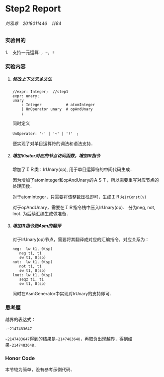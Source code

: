 # Step2 Report

###### 刘泓尊　2018011446　计84

### 实验目的

1.　支持一元运算`-, ~, !`

### 实验内容

1. ##### 修改上下文无关文法

   ```
   //expr: Integer;  //step1
   expr: unary;
   unary
       : Integer           # atomInteger
       | UnOperator unary  # opAndUnary
       ;
   ```

   同时定义

   ```
   UnOperator: '-' | '~' | '!'　;
   ```

   便实现了对单目运算符的词法和语法支持．

2. ##### 增加Visitor对应的节点访问函数，增加IR指令

   增加了ＩＲ类：IrUnary(op), 用于单目运算符的中间代码生成．

   因为增加了atomInteger和opAndUnary的ＡＳＴ，所以需要重写对应节点的处理函数．

   对于atomInteger，只需要将该整数压栈即可，生成ＩＲ为`IrConst(v)`

   对于opAndUnary，需要在ＩＲ指令栈中压入IrUnary(op).　分为neg, not, lnot. 为后续汇编生成做准备．

3. ##### 增加IR指令到Asm的翻译

   对于IrUnary(op)节点，需要将其翻译成对应的汇编指令，对应关系为：

   ```assembly
   neg:  lw t1, 0(sp)
   	  neg t1, t1
   	  sw t1, 0(sp)
   not:  lw t1, 0(sp)
   	  not t1, t1
   	  sw t1, 0(sp)
   lnot: lw t1, 0(sp)
   	  seqz t1, t1
   	  sw t1, 0(sp)
   ```

   同时在AsmGenerator中实现对IrUnary的支持即可．

### 思考题

越界的表达式：

```
-~2147483647
```

`~2147483647`得到的结果是`-2147483648`，再取负出现越界，得到结果`-2147483648`．

### Honor Code

本节较为简单，没有参考示例代码．


